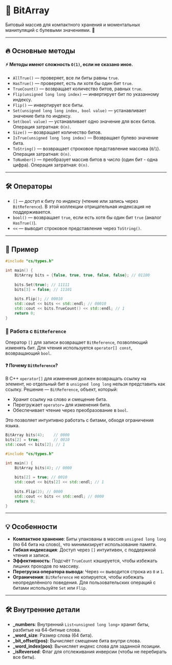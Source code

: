 # 🔢 BitArray

Битовый массив для компактного хранения и моментальных манипуляций с булевыми значениями. 🚀

---

## 🔥 Основные методы

#### ⚡ Методы имеют сложность `O(1)`, если не сказано иное.


- `AllTrue()` — проверяет, все ли биты равны `true`.
- `HasTrue()` — проверяет, есть ли хотя бы один бит `true`.
- `TrueCount()` — возвращает количество битов, равных `true`.
- `Flip(unsigned long long index)` — инвертирует бит по указанному индексу.
- `Flip()` — инвертирует все биты.
- `Set(unsigned long long index, bool value)` — устанавливает значение бита по индексу.
- `Set(bool value)` — устанавливает одно значение для всех битов. Операция затратная: `O(n)`.
- `Size()` — возвращает количество битов.
- `IsTrue(unsigned long long index)` — Возвращает булево значение бита.
- `ToString()` — возвращает строковое представление массива (`0`/`1`). Операция затратная: `O(n)`.
- `ToNumber()` — преобразует массив битов в число (один бит - одна цифра). Операция затратная: `O(n)`.


---

## 🛠️ Операторы

- `[]` — доступ к биту по индексу (чтение или запись через `BitReference`). В этой коллекции отрицательная индексация не поддерживается.
- `bool()` — возвращает `true`, если есть хотя бы один бит `true` (аналог `HasTrue()`).
- `<<` — выводит строковое представление через `ToString()`.

---

## 🎯 Пример

```c++
#include "cs/types.h"

int main() {
    BitArray bits = {false, true, true, false, false}; // 01100
    
    bits.Set(true); // 11111
    bits[3] = false; // 11101
    
    bits.Flip(); // 00010
    std::cout << bits << std::endl; // 00010
    std::cout << bits.TrueCount() << std::endl; // 1
    return 0;
}
```

### 🔗 Работа с `BitReference`

Оператор `[]` для записи возвращает `BitReference`, позволяющий изменять бит. Для чтения используется `operator[] const`, возвращающий `bool`.

#### ❓ Почему `BitReference`?

В C++ `operator[]` для изменения должен возвращать ссылку на элемент, но отдельный бит в `unsigned long long` нельзя представить как ссылку. Решение — `BitReference`, объект, который:
- Хранит ссылку на слово и смещение бита.
- Перегружает `operator=` для изменения бита.
- Обеспечивает чтение через преобразование в `bool`.

Это позволяет интуитивно работать с битами, обходя ограничения языка.

```c++
BitArray bits(4);    // 0000
bits[2] = true;      // 0010
std::cout << bits[2]; // 1
```
```c++
#include "cs/types.h"

int main() {
    BitArray bits(4); // 0000
    
    bits[2] = true; // 0010
    std::cout << bits[2] << std::endl; // 1
    
    bits.Flip(2); // 0000
    std::cout << bits << std::endl; // 0000
    return 0;
}
```

---

## 💡 Особенности

- **Компактное хранение**: Биты упакованы в массив `unsigned long long` (по 64 бита на слово), что минимизирует использование памяти.
- **Гибкая индексация**: Доступ через `[]` интуитивен, с поддержкой чтения и записи.
- **Эффективность**: Подсчёт `TrueCount` кэшируется, чтобы избежать лишних проходов по массиву.
- **Перегрузка оператора вывода**: Через `<<` выводится строка из `0` и `1`.
- **Ограничения**: `BitReference` не копируется, чтобы избежать неопределённого поведения. Для пользовательских операций с битами используйте `Set` или `Flip`.

--- 

## 🛠️ Внутренние детали

- **_numbers**: Внутренний `List<unsigned long long>` хранит биты, разбитые на 64-битные слова.
- **_word_size**: Размер слова (64 бита).
- **_bit_offset(pos)**: Вычисляет смещение бита внутри слова.
- **_word_index(pos)**: Вычисляет индекс слова для заданной позиции.
- **_isReversed**: Флаг для отслеживания инверсии (чтобы не перебирать все биты).
